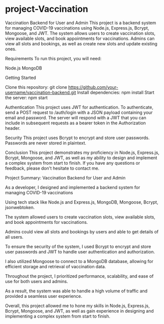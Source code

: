 # project-Vaccination
Vaccination Backend for User and Admin
This project is a backend system for managing COVID-19 vaccinations using Node.js, Express.js, Bcrypt, Mongoose, and JWT. The system allows users to create vaccination slots, view available slots, and book appointments for vaccinations. Admins can view all slots and bookings, as well as create new slots and update existing ones.

Requirements
To run this project, you will need:

Node.js
MongoDB

Getting Started

Clone this repository: git clone https://github.com/your-username/vaccination-backend.git
Install dependencies: npm install
Start the server: npm start

Authentication
This project uses JWT for authentication. To authenticate, send a POST request to /auth/login with a JSON payload containing your email and password.
The server will respond with a JWT that you can include in subsequent requests as a bearer token in the Authorization header.

Security
This project uses Bcrypt to encrypt and store user passwords. Passwords are never stored in plaintext.

Conclusion
This project demonstrates my proficiency in Node.js, Express.js, Bcrypt, Mongoose, and JWT, as well as my ability to design and implement a complex system from start to finish. If you have any questions or feedback, please don't hesitate to contact me.





Project Summary: Vaccination Backend for User and Admin

As a developer, I designed and implemented a backend system for managing COVID-19 vaccinations 

Using tech stack like Node.js and Express.js, MongoDB, Mongoose, Bcrypt, jsonwebtoken.

The system allowed users to create vaccination slots, view available slots, and book appointments for vaccinations. 

Admins could view all slots and bookings by users and able to get details of all users.

To ensure the security of the system, I used Bcrypt to encrypt and store user passwords and JWT to handle user authentication and authorization.

I also utilized Mongoose to connect to a MongoDB database, allowing for efficient storage and retrieval of vaccination data.

Throughout the project, I prioritized performance, scalability, and ease of use for both users and admins. 

As a result, the system was able to handle a high volume of traffic and provided a seamless user experience.

Overall, this project allowed me to hone my skills in Node.js, Express.js, Bcrypt, Mongoose, and JWT, 
as well as gain experience in designing and implementing a complex system from start to finish.





